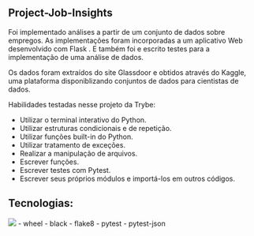 ## Project-Job-Insights

Foi implementado análises a partir de um conjunto de dados sobre empregos. As implementações foram incorporadas a um aplicativo Web desenvolvido com Flask . E também foi e escrito testes para a implementação de uma análise de dados.

Os dados foram extraídos do site Glassdoor e obtidos através do Kaggle, uma plataforma disponiblizando conjuntos de dados para cientistas de dados.

Habilidades testadas nesse projeto da Trybe:
- Utilizar o terminal interativo do Python.
- Utilizar estruturas condicionais e de repetição.
- Utilizar funções built-in do Python.
- Utilizar tratamento de exceções.
- Realizar a manipulação de arquivos.
- Escrever funções.
- Escrever testes com Pytest.
- Escrever seus próprios módulos e importá-los em outros códigos.

## Tecnologias:
<img src='https://img.shields.io/badge/Python-14354C?style=for-the-badge&logo=python&logoColor=white'/>
- wheel
- black
- flake8
- pytest
- pytest-json
